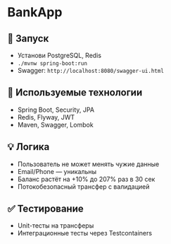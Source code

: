 # BankApp

## 🔧 Запуск
- Установи PostgreSQL, Redis
- `./mvnw spring-boot:run`
- Swagger: `http://localhost:8080/swagger-ui.html`

## 🧱 Используемые технологии
- Spring Boot, Security, JPA
- Redis, Flyway, JWT
- Maven, Swagger, Lombok

## 💡 Логика
- Пользователь не может менять чужие данные
- Email/Phone — уникальны
- Баланс растёт на +10% до 207% раз в 30 сек
- Потокобезопасный трансфер с валидацией

## ✅ Тестирование
- Unit-тесты на трансферы
- Интеграционные тесты через Testcontainers
